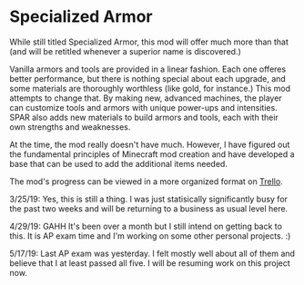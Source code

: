 # Specialized Armor
While still titled Specialized Armor, this mod will offer much more than that (and will be retitled whenever a superior name is discovered.)

Vanilla armors and tools are provided in a linear fashion. Each one offeres better performance, but there is nothing special about each upgrade, and some materials are thoroughly worthless (like gold, for instance.) This mod attempts to change that. By making new, advanced machines, the player can customize tools and armors with unique power-ups and intensities. SPAR also adds new materials to build armors and tools, each with their own strengths and weaknesses.

At the time, the mod really doesn't have much. However, I have figured out the fundamental principles of Minecraft mod creation and have developed a base that can be used to add the additional items needed.

The mod's progress can be viewed in a more organized format on [Trello](https://trello.com/b/QqzaN3IS/random-shrubs-specialized-armor).

3/25/19: Yes, this is still a thing. I was just statisically significantly busy for the past two weeks and will be returning to a business as usual level here.

4/29/19: GAHH It's been over a month but I still intend on getting back to this. It is AP exam time and I'm working on some other personal projects. :)

5/17/19: Last AP exam was yesterday. I felt mostly well about all of them and believe that I at least passed all five. I will be resuming work on this project now.
